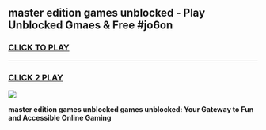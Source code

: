 
## master edition games unblocked - Play Unblocked Gmaes & Free #jo6on
<h3>
<a href="https://premium.freeplayer.one?title=master_edition_games_unblocked&ref=01M">CLICK TO PLAY</a></h3>
<hr>

<h3>
<a href="https://premium.freeplayer.one?title=master_edition_games_unblocked&ref=01M">CLICK 2 PLAY</a>
  
</h3>

<a href="https://premium.freeplayer.one?title=master_edition_games_unblocked&ref=01M"><img src="https://clearcache.store/games.png"></a>


**master edition games unblocked games unblocked: Your Gateway to Fun and Accessible Online Gaming**
